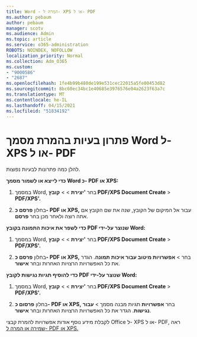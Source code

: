 ```yaml
---
title: Word - המרה ל- XPS או ל- PDF
ms.author: pebaum
author: pebaum
manager: scotv
ms.audience: Admin
ms.topic: article
ms.service: o365-administration
ROBOTS: NOINDEX, NOFOLLOW
localization_priority: Normal
ms.collection: Adm_O365
ms.custom:
- "9000586"
- "2687"
ms.openlocfilehash: 1fe4b99b480de199e531cec22015a5fe00453d82
ms.sourcegitcommit: 8bc60ec34bc1e40685e3976576e04a2623f63a7c
ms.translationtype: MT
ms.contentlocale: he-IL
ms.lasthandoff: 04/15/2021
ms.locfileid: "51834192"
---
```

# <a name="resolve-issues-converting-a-word-document-to-xps-or-pdf"></a>פתרון בעיות בהמרת מסמך Word ל- XPS או ל- PDF

להלן כמה פתרונות לבעיות נפוצות. 

**כדי לייצא או לשמור מסמך Word כ- PDF או XPS:**

1. במסמך Word, בחר **'יצירת**  >    >  **קובץ PDF/XPS Document Create**  >  **PDF/XPS'.**

2. בחלון **פרסם כ- PDF או XPS,** עבור אל המיקום של הקובץ, שנה את שם הקובץ אם אתה רוצה ולאחר מכן בחר **פרסם**.

**כדי לשפר את איכות התמונה בקובץ PDF שנוצר על-ידי Word:**

1. במסמך Word, בחר **'יצירת**  >    >  **קובץ PDF/XPS Document Create**  >  **PDF/XPS'.**

2. בחלון **פרסם כ- PDF או XPS,** בחר   >  **אפשרויות מיטוב עבור איכות תמונה**. הגדר את כל האפשרויות הרצויות האחרות ובחר **אישור**. 

**כדי להוסיף תגיות נגישות לקובץ PDF שנוצר על-ידי Word:**
 
1. במסמך Word, בחר **'יצירת**  >    >  **קובץ PDF/XPS Document Create**  >  **PDF/XPS'.**

2. בחלון **פרסום כ- PDF או XPS,** בחר **אפשרויות** תגיות מבנה מסמך  >  **עבור נגישות**. הגדר את כל האפשרויות הרצויות האחרות ובחר **אישור**.

לקבלת מידע נוסף אודות אפשרויות להמרת קבצי Office ל- XPS או ל- PDF, ראה [שמירה או המרה ל- PDF או XPS.](https://support.office.com/article/d85416c5-7d77-4fd6-a216-6f4bf7c7c110)